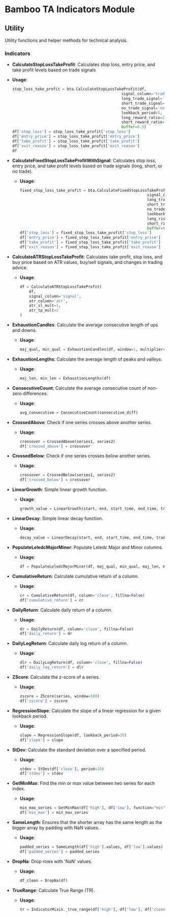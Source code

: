 # Bamboo TA Indicators Module

## Utility

Utility functions and helper methods for technical analysis.

### Indicators

- **CalculateStopLossTakeProfit**: Calculates stop loss, entry price, and take profit levels based on trade signals
 - **Usage**:
    ```python
    stop_loss_take_profit = bta.CalculateStopLossTakeProfit(df, 
                                                    signal_column='trade_signal',
                                                    long_trade_signal='long_trade', 
                                                    short_trade_signal='short_trade', 
                                                    no_trade_signal='no_trade', 
                                                    lookback_period=5, 
                                                    long_reward_ratio=2, 
                                                    short_reward_ratio=1.5, 
                                                    buffer=0.5)
    df['stop_loss'] = stop_loss_take_profit['stop_loss']
    df['entry_price'] = stop_loss_take_profit['entry_price']
    df['take_profit'] = stop_loss_take_profit['take_profit']
    df['exit_reason'] = stop_loss_take_profit['exit_reason']
    df
    ```


- **CalculateFixedStopLossTakeProfitWithSignal**: Calculates stop loss, entry price, and take profit levels based on trade signals (long, short, or no trade).
  - **Usage**:
    ```python
    fixed_stop_loss_take_profit = bta.CalculateFixedStopLossTakeProfitWithSignal(df, 
                                                            signal_column='trade_signal',
                                                            long_trade_signal='long_trade', 
                                                            short_trade_signal='short_trade', 
                                                            no_trade_signal='no_trade', 
                                                            lookback_period=3, 
                                                            long_risk_reward_ratio=2, 
                                                            short_risk_reward_ratio=2, 
                                                            buffer=0)
    df['stop_loss'] = fixed_stop_loss_take_profit['stop_loss']
    df['entry_price'] = fixed_stop_loss_take_profit['entry_price']
    df['take_profit'] = fixed_stop_loss_take_profit['take_profit']
    df['exit_reason'] = fixed_stop_loss_take_profit['exit_reason']
    ```

- **CalculateATRStopLossTakeProfit**: Calculates take profit, stop loss, and buy price based on ATR values, buy/sell signals, and changes in trading advice.
  - **Usage**:
    ```python
    df = CalculateATRStopLossTakeProfit(
        df, 
        signal_column='signal', 
        atr_column='atr', 
        atr_sl_mult=1, 
        atr_tp_mult=2
    )
    ```

- **ExhaustionCandles**: Calculate the average consecutive length of ups and downs.
  - **Usage**:
    ```python
    maj_qual, min_qual = ExhaustionCandles(df, window=1, multiplier=1)
    ```

- **ExhaustionLengths**: Calculate the average length of peaks and valleys.
  - **Usage**:
    ```python
    maj_len, min_len = ExhaustionLengths(df)
    ```

- **ConsecutiveCount**: Calculate the average consecutive count of non-zero differences.
  - **Usage**:
    ```python
    avg_consecutive = ConsecutiveCount(consecutive_diff)
    ```

- **CrossedAbove**: Check if one series crosses above another series.
  - **Usage**:
    ```python
    crossover = CrossedAbove(series1, series2)
    df['crossed_above'] = crossover
    ```

- **CrossedBelow**: Check if one series crosses below another series.
  - **Usage**:
    ```python
    crossover = CrossedBelow(series1, series2)
    df['crossed_below'] = crossover
    ```

- **LinearGrowth**: Simple linear growth function.
  - **Usage**:
    ```python
    growth_value = LinearGrowth(start, end, start_time, end_time, trade_time)
    ```

- **LinearDecay**: Simple linear decay function.
  - **Usage**:
    ```python
    decay_value = LinearDecay(start, end, start_time, end_time, trade_time)
    ```

- **PopulateLeledcMajorMinor**: Populate Leledc Major and Minor columns.
  - **Usage**:
    ```python
    df = PopulateLeledcMajorMinor(df, maj_qual, min_qual, maj_len, min_len)
    ```

- **CumulativeReturn**: Calculate cumulative return of a column.
  - **Usage**:
    ```python
    cr = CumulativeReturn(df, column='close', fillna=False)
    df['cumulative_return'] = cr
    ```

- **DailyReturn**: Calculate daily return of a column.
  - **Usage**:
    ```python
    dr = DailyReturn(df, column='close', fillna=False)
    df['daily_return'] = dr
    ```

- **DailyLogReturn**: Calculate daily log return of a column.
  - **Usage**:
    ```python
    dlr = DailyLogReturn(df, column='close', fillna=False)
    df['daily_log_return'] = dlr
    ```

- **ZScore**: Calculate the z-score of a series.
  - **Usage**:
    ```python
    zscore = ZScore(series, window=500)
    df['zscore'] = zscore
    ```

- **RegressionSlope**: Calculate the slope of a linear regression for a given lookback period.
  - **Usage**:
    ```python
    slope = RegressionSlope(df, lookback_period=20)
    df['slope'] = slope
    ```

- **StDev**: Calculate the standard deviation over a specified period.
  - **Usage**:
    ```python
    stdev = StDev(df['close'], period=20)
    df['stdev'] = stdev
    ```

- **GetMinMax**: Find the min or max value between two series for each index.
  - **Usage**:
    ```python
    min_max_series = GetMinMax(df['high'], df['low'], function="min")
    df['min_max'] = min_max_series
    ```

- **SameLength**: Ensures that the shorter array has the same length as the bigger array by padding with NaN values.
  - **Usage**:
    ```python
    padded_series = SameLength(df['high'].values, df['low'].values)
    df['padded_series'] = padded_series
    ```

- **DropNa**: Drop rows with 'NaN' values.
  - **Usage**:
    ```python
    df_clean = DropNa(df)
    ```

- **TrueRange**: Calculate True Range (TR).
  - **Usage**:
    ```python
    tr = IndicatorMixin._true_range(df['high'], df['low'], df['close'].shift(1))
    ```

